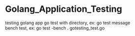 # Golang_Application_Testing
testing golang app
go test with directory, ex: go test message   
bench test, ex: go test -bench .  gotesting_test.go  
